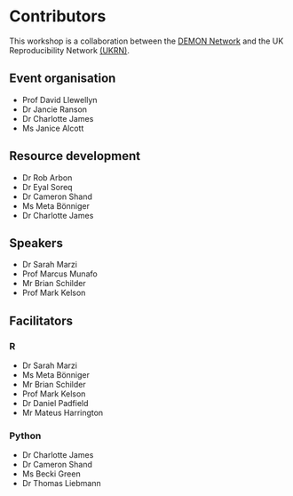 # Contributors

This workshop is a collaboration between the [DEMON Network](https://demondementia.com) and the UK Reproducibility Network [(UKRN)](https://www.ukrn.org).

## Event organisation

- Prof David Llewellyn
- Dr Jancie Ranson
- Dr Charlotte James
- Ms Janice Alcott

## Resource development

- Dr Rob Arbon
- Dr Eyal Soreq
- Dr Cameron Shand
- Ms Meta B&ouml;nniger
- Dr Charlotte James

## Speakers

- Dr Sarah Marzi
- Prof Marcus Munafo
- Mr Brian Schilder
- Prof Mark Kelson

## Facilitators

### R

- Dr Sarah Marzi
- Ms Meta B&ouml;nniger
- Mr Brian Schilder
- Prof Mark Kelson
- Dr Daniel Padfield
- Mr Mateus Harrington

### Python

- Dr Charlotte James
- Dr Cameron Shand
- Ms Becki Green
- Dr Thomas Liebmann
